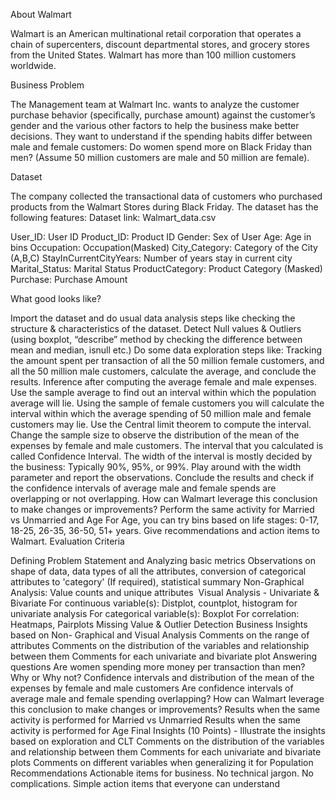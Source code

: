 About Walmart

Walmart is an American multinational retail corporation that operates a chain of supercenters, discount departmental stores, and grocery stores from the United States. Walmart has more than 100 million customers worldwide.


Business Problem

The Management team at Walmart Inc. wants to analyze the customer purchase behavior (specifically, purchase amount) against the customer’s gender and the various other factors to help the business make better decisions. They want to understand if the spending habits differ between male and female customers: Do women spend more on Black Friday than men? (Assume 50 million customers are male and 50 million are female).


Dataset

The company collected the transactional data of customers who purchased products from the Walmart Stores during Black Friday. The dataset has the following features:
Dataset link: Walmart_data.csv

User_ID:	User ID
Product_ID:	Product ID
Gender:	Sex of User
Age:	Age in bins
Occupation:	Occupation(Masked)
City_Category:	Category of the City (A,B,C)
StayInCurrentCityYears:	Number of years stay in current city
Marital_Status:	Marital Status
ProductCategory:	Product Category (Masked)
Purchase:	Purchase Amount

What good looks like?

Import the dataset and do usual data analysis steps like checking the structure & characteristics of the dataset.
Detect Null values & Outliers (using boxplot, “describe” method by checking the difference between mean and median, isnull etc.)
Do some data exploration steps like:
Tracking the amount spent per transaction of all the 50 million female customers, and all the 50 million male customers, calculate the average, and conclude the results.
Inference after computing the average female and male expenses.
Use the sample average to find out an interval within which the population average will lie. Using the sample of female customers you will calculate the interval within which the average spending of 50 million male and female customers may lie.
Use the Central limit theorem to compute the interval. Change the sample size to observe the distribution of the mean of the expenses by female and male customers.
The interval that you calculated is called Confidence Interval. The width of the interval is mostly decided by the business: Typically 90%, 95%, or 99%. Play around with the width parameter and report the observations.
Conclude the results and check if the confidence intervals of average male and female spends are overlapping or not overlapping. How can Walmart leverage this conclusion to make changes or improvements?
Perform the same activity for Married vs Unmarried and Age
For Age, you can try bins based on life stages: 0-17, 18-25, 26-35, 36-50, 51+ years.
Give recommendations and action items to Walmart.
Evaluation Criteria

Defining Problem Statement and Analyzing basic metrics
Observations on shape of data, data types of all the attributes, conversion of categorical attributes to 'category' (If required), statistical summary
Non-Graphical Analysis: Value counts and unique attributes ​
Visual Analysis - Univariate & Bivariate
For continuous variable(s): Distplot, countplot, histogram for univariate analysis
For categorical variable(s): Boxplot
For correlation: Heatmaps, Pairplots
Missing Value & Outlier Detection
Business Insights based on Non- Graphical and Visual Analysis
Comments on the range of attributes
Comments on the distribution of the variables and relationship between them
Comments for each univariate and bivariate plot
Answering questions
Are women spending more money per transaction than men? Why or Why not?
Confidence intervals and distribution of the mean of the expenses by female and male customers
Are confidence intervals of average male and female spending overlapping? How can Walmart leverage this conclusion to make changes or improvements?
Results when the same activity is performed for Married vs Unmarried
Results when the same activity is performed for Age
Final Insights (10 Points) - Illustrate the insights based on exploration and CLT
Comments on the distribution of the variables and relationship between them
Comments for each univariate and bivariate plots
Comments on different variables when generalizing it for Population
Recommendations
Actionable items for business. No technical jargon. No complications. Simple action items that everyone can understand
